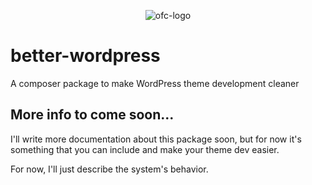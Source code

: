 <p align="center">
<img src="https://avatars.githubusercontent.com/u/48373648?s=400&u=710b810ea6c2896a1ed8f67dc13e58fab1a5846d" alt="ofc-logo" style="max-width: 150px" />
</p>

# better-wordpress
A composer package to make WordPress theme development cleaner

## More info to come soon...
I'll write more documentation about this package soon, but for now it's something that you can include and make your theme dev easier.

For now, I'll just describe the system's behavior.
